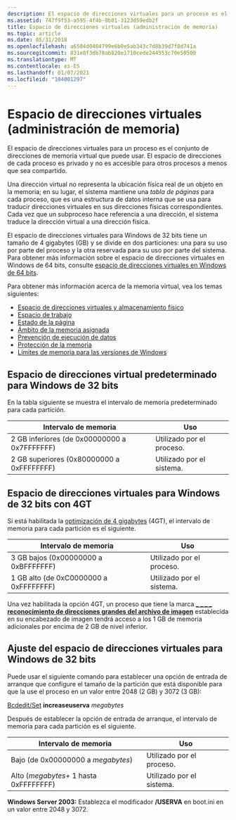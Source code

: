 ```yaml
---
description: El espacio de direcciones virtuales para un proceso es el conjunto de direcciones de memoria virtual que puede usar. El espacio de direcciones de cada proceso es privado y no es accesible para otros procesos a menos que sea compartido.
ms.assetid: 747f9f53-a595-4f4b-8b81-3123d59edb2f
title: Espacio de direcciones virtuales (administración de memoria)
ms.topic: article
ms.date: 05/31/2018
ms.openlocfilehash: a6584d0404799e6b0e5ab343c7d8b39d7f8d741a
ms.sourcegitcommit: 831e8f3db78ab820e1710cede244553c70e50500
ms.translationtype: MT
ms.contentlocale: es-ES
ms.lasthandoff: 01/07/2021
ms.locfileid: "104001297"
---
```

# <a name="virtual-address-space-memory-management"></a>Espacio de direcciones virtuales (administración de memoria)

El espacio de direcciones virtuales para un proceso es el conjunto de direcciones de memoria virtual que puede usar. El espacio de direcciones de cada proceso es privado y no es accesible para otros procesos a menos que sea compartido.

Una dirección virtual no representa la ubicación física real de un objeto en la memoria; en su lugar, el sistema mantiene una *tabla de páginas* para cada proceso, que es una estructura de datos interna que se usa para traducir direcciones virtuales en sus direcciones físicas correspondientes. Cada vez que un subproceso hace referencia a una dirección, el sistema traduce la dirección virtual a una dirección física.

El espacio de direcciones virtuales para Windows de 32 bits tiene un tamaño de 4 gigabytes (GB) y se divide en dos particiones: una para su uso por parte del proceso y la otra reservada para su uso por parte del sistema. Para obtener más información sobre el espacio de direcciones virtuales en Windows de 64 bits, consulte [espacio de direcciones virtuales en Windows de 64 bits](../winprog64/virtual-address-space.md).

Para obtener más información acerca de la memoria virtual, vea los temas siguientes:

-   [Espacio de direcciones virtuales y almacenamiento físico](virtual-address-space-and-physical-storage.md)
-   [Espacio de trabajo](working-set.md)
-   [Estado de la página](page-state.md)
-   [Ámbito de la memoria asignada](scope-of-allocated-memory.md)
-   [Prevención de ejecución de datos](data-execution-prevention.md)
-   [Protección de la memoria](memory-protection.md)
-   [Límites de memoria para las versiones de Windows](memory-limits-for-windows-releases.md)

## <a name="default-virtual-address-space-for-32-bit-windows"></a>Espacio de direcciones virtual predeterminado para Windows de 32 bits

En la tabla siguiente se muestra el intervalo de memoria predeterminado para cada partición.



| Intervalo de memoria                             | Uso                |
|------------------------------------------|----------------------|
| 2 GB inferiores (de 0x00000000 a 0x7FFFFFFF)  | Utilizado por el proceso. |
| 2 GB superiores (0x80000000 a 0xFFFFFFFF) | Utilizado por el sistema.  |



 

## <a name="virtual-address-space-for-32-bit-windows-with-4gt"></a>Espacio de direcciones virtuales para Windows de 32 bits con 4GT

Si está habilitada la [optimización de 4 gigabytes](4-gigabyte-tuning.md) (4GT), el intervalo de memoria para cada partición es el siguiente.



| Intervalo de memoria                             | Uso                |
|------------------------------------------|----------------------|
| 3 GB bajos (0x00000000 a 0xBFFFFFFF)  | Utilizado por el proceso. |
| 1 GB alto (de 0xC0000000 a 0xFFFFFFFF) | Utilizado por el sistema.  |



 

Una vez habilitada la opción 4GT, un proceso que tiene la marca [**\_ \_ \_ \_ reconocimiento de direcciones grandes del archivo de imagen**](/windows/win32/api/dbghelp/ns-dbghelp-loaded_image) establecida en su encabezado de imagen tendrá acceso a los 1 GB de memoria adicionales por encima de 2 GB de nivel inferior.

## <a name="adjusting-the-virtual-address-space-for-32-bit-windows"></a>Ajuste del espacio de direcciones virtuales para Windows de 32 bits

Puede usar el siguiente comando para establecer una opción de entrada de arranque que configure el tamaño de la partición que está disponible para que la use el proceso en un valor entre 2048 (2 GB) y 3072 (3 GB):

[Bcdedit/Set](/windows-hardware/drivers/devtest/bcdedit--set) **increaseuserva** *megabytes*

Después de establecer la opción de entrada de arranque, el intervalo de memoria para cada partición es el siguiente.



| Intervalo de memoria                            | Uso                |
|-----------------------------------------|----------------------|
| Bajo (de 0x00000000 a *megabytes*)    | Utilizado por el proceso. |
| Alto (*megabytes*+ 1 hasta 0xFFFFFFFF) | Utilizado por el sistema.  |



 

**Windows Server 2003:** Establezca el modificador **/USERVA** en boot.ini en un valor entre 2048 y 3072.

 

 
